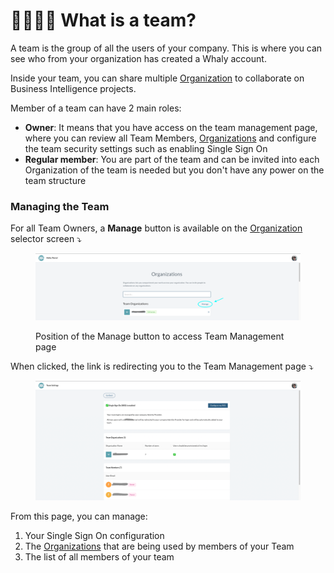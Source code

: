 # 👨👩👧👦 What is a team?

A team is the group of all the users of your company. This is where you can see  who from your organization has created a Whaly account.

Inside your team, you can share multiple [Organization](broken-reference) to collaborate on Business Intelligence projects.

Member of a team can have 2 main roles:

* **Owner**: It means that you have access on the team management page, where you can review all Team Members, [Organizations](broken-reference) and configure the team security settings such as enabling Single Sign On
* **Regular member**: You are part of the team and can be invited into each Organization of the team is needed but you don't have any power on the team structure

### Managing the Team

For all Team Owners, a **Manage** button is available on the [Organization](broken-reference) selector screen ⤵️

<figure><img src="../.gitbook/assets/Screenshot 2022-10-14 at 12.24.03.png" alt=""><figcaption><p>Position of the Manage button to access Team Management page</p></figcaption></figure>

When clicked, the link is redirecting you to the Team Management page ⤵️

<figure><img src="../.gitbook/assets/Screenshot 2022-10-14 at 12.31.36.png" alt=""><figcaption></figcaption></figure>

From this page, you can manage:

1. Your Single Sign On configuration
2. The [Organizations](broken-reference) that are being used by members of your Team
3. The list of all members of your team
